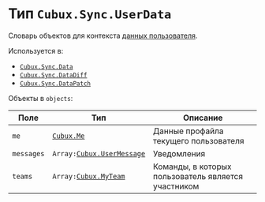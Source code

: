 Тип `Cubux.Sync.UserData`
=========================

Словарь объектов для контекста [данных пользователя][context-user].

Используется в:

*   [`Cubux.Sync.Data`][Cubux.Sync.Data]
*   [`Cubux.Sync.DataDiff`][Cubux.Sync.DataDiff]
*   [`Cubux.Sync.DataPatch`][Cubux.Sync.DataPatch]

Объекты в `objects`:

Поле | Тип | Описание
---- | --- | --------
`me`       | [`Cubux.Me`][Cubux.Me] | Данные профайла текущего пользователя
`messages` | `Array:`[`Cubux.UserMessage`][Cubux.UserMessage] | Уведомления
`teams`    | `Array:`[`Cubux.MyTeam`][Cubux.MyTeam] | Команды, в которых пользователь является участником


[context-user]: ../../sync/context/user.md
[Cubux.Me]: ../user/me.md
[Cubux.UserMessage]: ../user/user-message.md
[Cubux.MyTeam]: ../user/team.md
[Cubux.Sync.Data]: data.md
[Cubux.Sync.DataDiff]: data-diff.md
[Cubux.Sync.DataPatch]: data-patch.md
